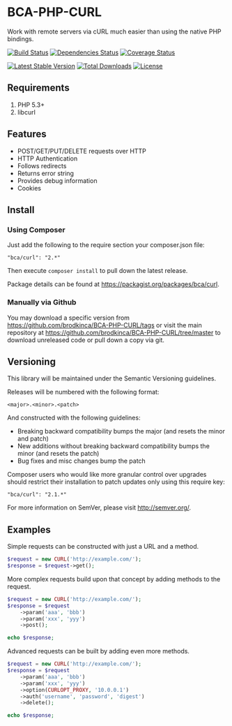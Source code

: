 # BCA-PHP-CURL

Work with remote servers via cURL much easier than using the native PHP bindings.

[![Build Status](https://secure.travis-ci.org/brodkinca/BCA-PHP-CURL.png)](http://travis-ci.org/brodkinca/BCA-PHP-CURL)
[![Dependencies Status](https://depending.in/brodkinca/BCA-PHP-CURL.png)](http://depending.in/brodkinca/BCA-PHP-CURL)
[![Coverage Status](https://coveralls.io/repos/brodkinca/BCA-PHP-CURL/badge.png?branch=master)](https://coveralls.io/r/brodkinca/BCA-PHP-CURL?branch=master)

[![Latest Stable Version](https://poser.pugx.org/bca/curl/v/stable.png)](https://packagist.org/packages/bca/curl) 
[![Total Downloads](https://poser.pugx.org/bca/curl/downloads.png)](https://packagist.org/packages/bca/curl) 
[![License](https://poser.pugx.org/bca/curl/license.png)](https://packagist.org/packages/bca/curl)

## Requirements

1. PHP 5.3+
2. libcurl

## Features

* POST/GET/PUT/DELETE requests over HTTP
* HTTP Authentication
* Follows redirects
* Returns error string
* Provides debug information
* Cookies

## Install

### Using Composer

Just add the following to the require section your composer.json file:

```
"bca/curl": "2.*"
```

Then execute `composer install` to pull down the latest release.

Package details can be found at https://packagist.org/packages/bca/curl.

### Manually via Github

You may download a specific version from https://github.com/brodkinca/BCA-PHP-CURL/tags or visit the main repository at https://github.com/brodkinca/BCA-PHP-CURL/tree/master to download unreleased code or pull down a copy via git.

## Versioning

This library will be maintained under the Semantic Versioning guidelines.

Releases will be numbered with the following format:

```
<major>.<minor>.<patch>
```

And constructed with the following guidelines:

* Breaking backward compatibility bumps the major (and resets the minor and patch)
* New additions without breaking backward compatibility bumps the minor (and resets the patch)
* Bug fixes and misc changes bump the patch

Composer users who would like more granular control over upgrades should restrict their installation to patch updates only using this require key:

```
"bca/curl": "2.1.*"
```

For more information on SemVer, please visit http://semver.org/.

## Examples

Simple requests can be constructed with just a URL and a method.
```php
$request = new CURL('http://example.com/');
$response = $request->get();
```
More complex requests build upon that concept by adding methods to the request.
```php
$request = new CURL('http://example.com/');
$response = $request
	->param('aaa', 'bbb')
	->param('xxx', 'yyy')
	->post();

echo $response;
```
Advanced requests can be built by adding even more methods.
```php
$request = new CURL('http://example.com/');
$response = $request
    ->param('aaa', 'bbb')
    ->param('xxx', 'yyy')
    ->option(CURLOPT_PROXY, '10.0.0.1')
    ->auth('username', 'password', 'digest')
    ->delete();

echo $response;
```
